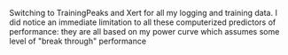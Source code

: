 Switching to TrainingPeaks and Xert for all my logging and training data. I did notice an immediate limitation to all these computerized predictors of performance: they are all based on my power curve which assumes some level of "break through" performance 